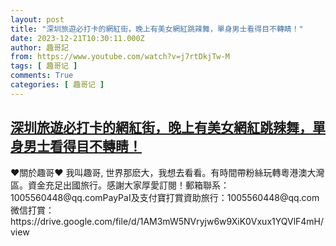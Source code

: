 ```yaml
---
layout: post
title: "深圳旅遊必打卡的網紅街，晚上有美女網紅跳辣舞，單身男士看得目不轉睛！"
date: 2023-12-21T10:30:11.000Z
author: 趣哥記
from: https://www.youtube.com/watch?v=j7rtDkjTw-M
tags: [ 趣哥记 ]
comments: True
categories: [ 趣哥记 ]
---
```

<!--1703154611000-->
[深圳旅遊必打卡的網紅街，晚上有美女網紅跳辣舞，單身男士看得目不轉睛！](https://www.youtube.com/watch?v=j7rtDkjTw-M)
------

<div>
♥關於趣哥♥ 我叫趣哥, 世界那麽大，我想去看看。有時間帶粉絲玩轉粵港澳大灣區。資金充足出國旅行。感謝大家厚愛訂閱！郵箱聯系：1005560448@qq.comPayPaI及支付寶打賞資助旅行：1005560448@qq.com微信打賞：https://drive.google.com/file/d/1AM3mW5NVryjw6w9XiK0Vxux1YQVlF4mH/view
</div>
